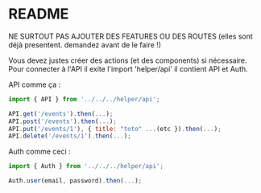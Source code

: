 # README

NE SURTOUT PAS AJOUTER DES FEATURES OU DES ROUTES (elles sont déjà presentent. demandez avant de le faire !)

Vous devez justes créer des actions (et des components) si nécessaire. Pour connecter à l'API il exite l'import 'helper/api' il contient API et Auth.

API comme ça :

```js
import { API } from '../../../helper/api';

API.get('/events').then(...);
API.post('/events').then(...);
API.put('/events/1'), { title: "toto" ...(etc }).then(...);
API.delete('/events/1').then(...);
```

Auth comme ceci :
```js
import { Auth } from '../../../helper/api';

Auth.user(email, password).then(...);
```
